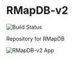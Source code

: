 # RMapDB-v2
![Build Status](https://github.com/Bishop-Laboratory/RMapDB-v2/workflows/API/badge.svg)


<p>
Repository for RMapDB
</p>

![RMapDB-v2 App](https://user-images.githubusercontent.com/44813811/122111426-5b6ce480-cde5-11eb-97cf-4b03e83997dc.png)
